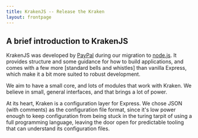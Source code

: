 ```yaml
---
title: KrakenJS -- Release the Kraken
layout: frontpage
---
```


A brief introduction to KrakenJS
--------------------------------

KrakenJS was developed by [PayPal] during our migration to [node.js]. It provides structure and some guidance for how to build applications, and comes with a few more [standard bells and whistles] than vanilla Express, which make it a bit more suited to robust development.

We aim to have a small core, and lots of modules that work with Kraken. We believe in small, general interfaces, and that brings a lot of power.

At its heart, Kraken is a configuration layer for Express. We chose JSON (with comments) as the configuration file format, since it's low power enough to keep configuration from being stuck in the turing tarpit of using a full programming language, leaving the door open for predictable tooling that can understand its configuration files.

[node.js]: http://nodejs.org/
[Express]: http://expressjs.com/
[PayPal]: http://paypal.com/
